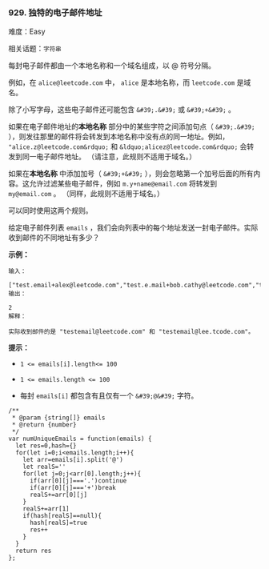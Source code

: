 ### 929. 独特的电子邮件地址

难度：Easy

相关话题：`字符串`

每封电子邮件都由一个本地名称和一个域名组成，以 @ 符号分隔。



例如，在 `alice@leetcode.com` 中， `alice` 是本地名称，而 `leetcode.com` 是域名。



除了小写字母，这些电子邮件还可能包含  `&#39;.&#39;`  或  `&#39;+&#39;` 。



如果在电子邮件地址的**本地名称** 部分中的某些字符之间添加句点（ `&#39;.&#39;` ），则发往那里的邮件将会转发到本地名称中没有点的同一地址。例如， `"alice.z@leetcode.com&rdquo;`  和  `&ldquo;alicez@leetcode.com&rdquo;` 会转发到同一电子邮件地址。 （请注意，此规则不适用于域名。）



如果在**本地名称** 中添加加号（ `&#39;+&#39;` ），则会忽略第一个加号后面的所有内容。这允许过滤某些电子邮件，例如  `m.y+name@email.com`  将转发到  `my@email.com` 。 （同样，此规则不适用于域名。）



可以同时使用这两个规则。



给定电子邮件列表  `emails` ，我们会向列表中的每个地址发送一封电子邮件。实际收到邮件的不同地址有多少？







**示例：** 



```
输入：

["test.email+alex@leetcode.com","test.e.mail+bob.cathy@leetcode.com","testemail+david@lee.tcode.com"]
输出：

2
解释：

实际收到邮件的是 "testemail@leetcode.com" 和 "testemail@lee.tcode.com"。
```






**提示：** 




* `1 <= emails[i].length<= 100`

* `1 <= emails.length <= 100`

* 每封  `emails[i]`  都包含有且仅有一个  `&#39;@&#39;`  字符。




```
/**
 * @param {string[]} emails
 * @return {number}
 */
var numUniqueEmails = function(emails) {
  let res=0,hash={}
  for(let i=0;i<emails.length;i++){
    let arr=emails[i].split('@')
    let realS=''
    for(let j=0;j<arr[0].length;j++){
      if(arr[0][j]==='.')continue
      if(arr[0][j]==='+')break
      realS+=arr[0][j]
    }
    realS+=arr[1]
    if(hash[realS]==null){
      hash[realS]=true
      res++
    }
  }
  return res
};
```


